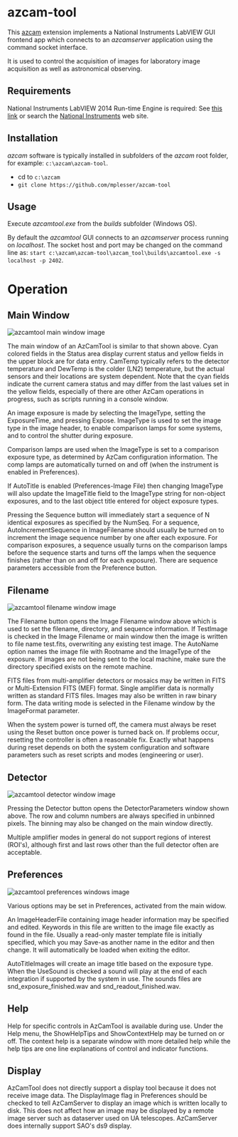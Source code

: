 # azcam-tool

This [azcam](https://github.com/mplesser/azcam) extension implements a National Instruments LabVIEW GUI frontend app which connects to an *azcamserver* application using the command socket interface.

It is used to control the acquisition of images for laboratory image acquisition as well as astronomical observing.

## Requirements

National Instruments LabVIEW 2014 Run-time Engine is required: See [this link](http://www.ni.com/en-us/support/downloads/software-products/download.labview.html#306317) or search the [National Instruments](http://www.ni.com) web site.

## Installation

*azcam* software is typically installed in subfolders of the *azcam* root folder, for example: `c:\azcam\azcam-tool`.
* cd to `c:\azcam`
* `git clone https://github.com/mplesser/azcam-tool`

## Usage

Execute *azcamtool.exe* from the *builds* subfolder (Windows OS).

By default the *azcamtool* GUI connects to an *azcamserver* process running on *localhost*. The socket host and port may be changed on the command line as: `start c:\azcam\azcam-tool\azcam_tool\builds\azcamtool.exe -s localhost -p 2402`.


# Operation

## Main Window

![azcamtool main window image](azcamtool_main.jpg "AzCamTool main window")

The main window of an AzCamTool is similar to that shown above. Cyan colored fields in the Status area display current status and yellow fields in the upper block are for data entry. CamTemp typically refers to the detector temperature and DewTemp is the colder (LN2) temperature, but the actual sensors and their locations are system dependent. Note that the cyan fields indicate the current camera status and may differ from the last values set in the yellow fields, especially of there are other AzCam operations in progress, such as scripts running in a console window.

An image exposure is made by selecting the ImageType, setting the ExposureTime, and pressing Expose. ImageType is used to set the image type in the image header, to enable comparison lamps for some systems, and to control the shutter during exposure.

Comparison lamps are used when the ImageType is set to a comparison exposure type, as determined by AzCam configuration information. The comp lamps are automatically turned on and off (when the instrument is enabled in Preferences).

If AutoTitle is enabled (Preferences-Image File) then changing ImageType will also update the ImageTitle field to the ImageType string for non-object exposures, and to the last object title entered for object exposure types.

Pressing the Sequence button will immediately start a sequence of N identical exposures as specified by the NumSeq. For a sequence, AutoIncrementSequence in ImageFilename should usually be turned on to increment the image sequence number by one after each exposure. For comparison exposures, a sequence usually turns on the comparison lamps before the sequence starts and turns off the lamps when the sequence finishes (rather than on and off for each exposure). There are sequence parameters accessible from the Preference button.

## Filename

![azcamtool filename window image](azcamtool_filename.jpg "AzCamTool filename window")

The Filename button opens the Image Filename window above which is used to set the filename, directory, and sequence information. If TestImage is checked in the Image Filename or main window then the image is written to file name test.fits, overwriting any existing test image. The AutoName option names the image file with Rootname and the ImageType of the exposure. If images are not being sent to the local machine, make sure the directory specified exists on the remote machine.

FITS files from multi-amplifier detectors or mosaics may be written in FITS or Multi-Extension FITS (MEF) format. Single amplifier data is normally written as standard FITS files. Images may also be written in raw binary form. The data writing mode is selected in the Filename window by the ImageFormat parameter.

When the system power is turned off, the camera must always be reset using the Reset button once power is turned back on. If problems occur, resetting the controller is often a reasonable fix. Exactly what happens during reset depends on both the system configuration and software parameters such as reset scripts and modes (engineering or user).

## Detector

![azcamtool detector window image](azcamtool_detector.jpg "AzCamTool detector window")

Pressing the Detector button opens the DetectorParameters window shown above. The row and column numbers are always specified in unbinned pixels. The binning may also be changed on the main window directly.

Multiple amplifier modes in general do not support regions of interest (ROI's), although first and last rows other than the full detector often are acceptable.

## Preferences

![azcamtool preferences windows image](azcamtool_preferences.jpg "AzCamTool Preferences")

Various options may be set in Preferences, activated from the main widow.

An ImageHeaderFile containing image header information may be specified and edited. Keywords in this file are written to the image file exactly as found in the file. Usually a read-only master template file is initially specified, which you may Save-as another name in the editor and then change. It will automatically be loaded when exiting the editor.

AutoTitleImages will create an image title based on the exposure type. When the UseSound is checked a sound will play at the end of each integration if supported by the system in use. The sounds files are snd_exposure_finished.wav and snd_readout_finished.wav.

## Help

Help for specific controls in AzCamTool is available during use. Under the Help menu, the ShowHelpTips and ShowContextHelp may be turned on or off. The context help is a separate window with more detailed help while the help tips are one line explanations of control and indicator functions.

## Display

AzCamTool does not directly support a display tool because it does not receive image data. The DisplayImage flag in Preferences should be checked to tell AzCamServer to display an image which is written locally to disk. This does not affect how an image may be displayed by a remote image server such as dataserver used on UA telescopes. AzCamServer does internally support SAO's ds9 display.